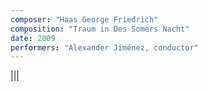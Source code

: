 ```yaml
---
composer: "Haas George Friedrich"
composition: "Traum in Des Somers Nacht"
date: 2009
performers: "Alexander Jiménez, conductor"
---
```

|||

